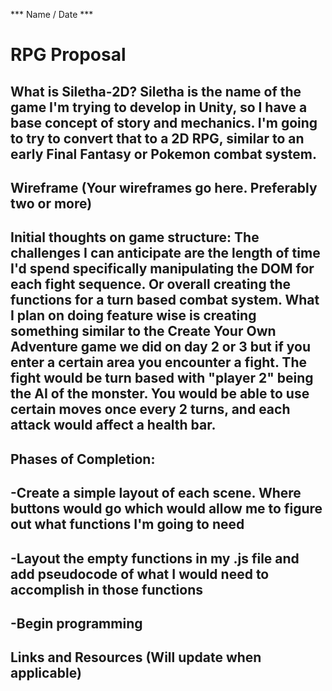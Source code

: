 *** Name / Date ***  
# RPG Proposal 

## What is Siletha-2D? Siletha is the name of the game I'm trying to develop in Unity, so I have a base concept of story and mechanics. I'm going to try to convert that to a 2D RPG, similar to an early Final Fantasy or Pokemon combat system.  

## Wireframe  (Your wireframes go here. Preferably two or more)

## Initial thoughts on game structure: The challenges I can anticipate are the length of time I'd spend specifically manipulating the DOM for each fight sequence. Or overall creating the functions for a turn based combat system. What I plan on doing feature wise is creating something similar to the Create Your Own Adventure game we did on day 2 or 3 but if you enter a certain area you encounter a fight. The fight would be turn based with "player 2" being the AI of the monster. You would be able to use certain moves once every 2 turns, and each attack would affect a health bar. 

## Phases of Completion: 
## -Create a simple layout of each scene. Where buttons would go which would allow me to figure out what functions I'm going to need
## -Layout the empty functions in my .js file and add pseudocode of what I would need to accomplish in those functions
## -Begin programming

## Links and Resources  (Will update when applicable)
